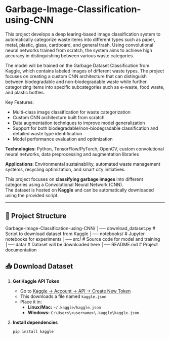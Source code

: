 # Garbage-Image-Classification-using-CNN
This project develops a deep learing-based image classification system to automatically categorize waste items into different types such as paper, metal, plastic, glass, cardboard, and general trash. Using convolutional neural networks trained from scratch, the system aims to achieve high accuracy in distinguishing between various waste categories.

The model will be trained on the Garbage Dataset Classification from Kaggle, which contains labeled images of different waste types. The project focuses on creating a custom CNN architecture that can distinguish between biodegradable and non-biodegradable waste while further categorizing items into specific subcategories such as e-waste, food waste, and plastic bottles.

Key Features:
* Multi-class image classification for waste categorization
* Custom CNN architecture built from scratch
* Data augmentation techniques to improve model generalization
* Support for both biodegradable/non-biodegradable classification and detailed waste type identification
* Model performance evaluation and optimization

**Technologies**: Python, TensorFlow/PyTorch, OpenCV, custom convolutional neural networks, data preprocessing and augmentation libraries

**Applications**: Environmental sustainability, automated waste management systems, recycling optimization, and smart city initiatives.

This project focuses on **classifying garbage images** into different categories using a Convolutional Neural Network (CNN).  
The dataset is hosted on **Kaggle** and can be automatically downloaded using the provided script.

---

## 📂 Project Structure
Garbage-Image-Classification-using-CNN/
│── download_dataset.py # Script to download dataset from Kaggle
│── notebooks/ # Jupyter notebooks for experiments
│── src/ # Source code for model and training
│── data/ # Dataset will be downloaded here
│── README.md # Project documentation

## 📥 Download Dataset

1. **Get Kaggle API Token**  
   - Go to [Kaggle → Account → API → Create New Token](https://www.kaggle.com/account)  
   - This downloads a file named `kaggle.json`  
   - Place it in:  
     - **Linux/Mac:** `~/.kaggle/kaggle.json`  
     - **Windows:** `C:\Users\<username>\.kaggle\kaggle.json`

2. **Install dependencies**  
   ```bash
   pip install kaggle
